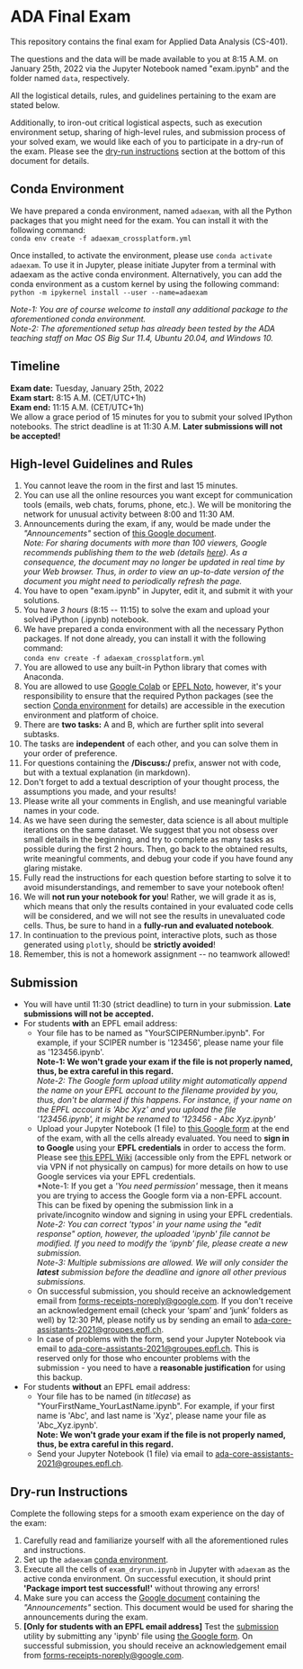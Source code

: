 # ADA Final Exam

This repository contains the final exam for Applied Data Analysis (CS-401).

The questions and the data will be made available to you at 8:15 A.M. on January 25th, 2022 via the Jupyter Notebook named "exam.ipynb" and the folder named `data`, respectively.

All the logistical details, rules, and guidelines pertaining to the exam are stated below. 

Additionally, to iron-out critical logistical aspects, such as execution environment setup, sharing of high-level rules, and submission process of your solved exam, we would like each of you to participate in a dry-run of the exam. Please see the [dry-run instructions](#Dry-run-Instructions) section at the bottom of this document for details.

## Conda Environment
We have prepared a conda environment, named `adaexam`, with all the Python packages that you might need for the exam. You can install it with the following command:   
`conda env create -f adaexam_crossplatform.yml`

Once installed, to activate the environment, please use `conda activate adaexam`. To use it in Jupyter, please initiate Jupyter from a terminal with adaexam as the active conda environment. Alternatively, you can add the conda environment as a custom kernel by using the following command:   
`python -m ipykernel install --user --name=adaexam`

*Note-1: You are of course welcome to install any additional package to the aforementioned conda environment.*   
*Note-2: The aforementioned setup has already been tested by the ADA teaching staff on Mac OS Big Sur 11.4, Ubuntu 20.04, and Windows 10.*

## Timeline
**Exam date:** Tuesday, January 25th, 2022   
**Exam start:** 8:15 A.M. (CET/UTC+1h)   
**Exam end:** 11:15 A.M. (CET/UTC+1h)   
We allow a grace period of 15 minutes for you to submit your solved IPython notebooks. The strict deadline is at 11:30 A.M. **Later submissions will not be accepted!**

## High-level Guidelines and Rules

1. You cannot leave the room in the first and last 15 minutes.
2. You can use all the online resources you want except for communication tools (emails, web chats, forums, phone, etc.). We will be monitoring the network for unusual activity between 8:00 and 11:30 AM.
3. Announcements during the exam, if any, would be made under the *"Announcements"* section of [this Google document](https://docs.google.com/document/d/e/2PACX-1vScUO5POEwsmVHCdq3NIe1lcooBRKr88QxgtdCcZss_DwEESene0yhndIod2EQ_wV_QoG_CkHgqSYPY/pub).   
   *Note: For sharing documents with more than 100 viewers, Google recommends publishing them to the web (details [here](https://support.google.com/a/users/answer/9308870?hl=en)). As a consequence, the document may no longer be updated in real time by your Web browser. Thus, in order to view an up-to-date version of the document you might need to periodically refresh the page.*   
4. You have to open "exam.ipynb" in Jupyter, edit it, and submit it with your solutions.
5. You have *3 hours* (8:15 -- 11:15) to solve the exam and upload your solved iPython (.ipynb) notebook.
6. We have prepared a conda environment with all the necessary Python packages. If not done already, you can install it with the following command:   
`conda env create -f adaexam_crossplatform.yml`
7. You are allowed to use any built-in Python library that comes with Anaconda.
8. You are allowed to use [Google Colab](https://colab.research.google.com/) or [EPFL Noto](https://noto.epfl.ch), however, it's your responsibility to ensure that the required Python packages (see the section [Conda environment](#Conda-environment) for details) are accessible in the execution environment and platform of choice.
9. There are **two tasks:** A and B, which are further split into several subtasks.
10. The tasks are **independent** of each other, and you can solve them in your order of preference.
11. For questions containing the **/Discuss:/** prefix, answer not with code, but with a textual explanation (in markdown).
12. Don't forget to add a textual description of your thought process, the assumptions you made, and your results!
13. Please write all your comments in English, and use meaningful variable names in your code.
14. As we have seen during the semester, data science is all about multiple iterations on the same dataset. We suggest that you not obsess over small details in the beginning, and try to complete as many tasks as possible during the first 2 hours. Then, go back to the obtained results, write meaningful comments, and debug your code if you have found any glaring mistake.
15. Fully read the instructions for each question before starting to solve it to avoid misunderstandings, and remember to save your notebook often!
16. We will **not run your notebook for you**! Rather, we will grade it as is, which means that only the results contained in your evaluated code cells will be considered, and we will not see the results in unevaluated code cells. Thus, be sure to hand in a **fully-run and evaluated notebook**.
17. In continuation to the previous point, interactive plots, such as those generated using `plotly`, should be **strictly avoided**!
18. Remember, this is not a homework assignment -- no teamwork allowed!

## Submission
* You will have until 11:30 (strict deadline) to turn in your submission. **Late submissions will not be accepted.**
* For students **with** an EPFL email address:
   * Your file has to be named as "YourSCIPERNumber.ipynb". For example, if your SCIPER number is '123456', please name your file as '123456.ipynb'.   
   **Note-1: We won't grade your exam if the file is not properly named, thus, be extra careful in this regard.**   
   *Note-2: The Google form upload utility might automatically append the name on your EPFL account to the filename provided by you, thus, don't be alarmed if this happens. For instance, if your name on the EPFL account is 'Abc Xyz' and you upload the file '123456.ipynb', it might be renamed to '123456 - Abc Xyz.ipynb'*
   * Upload your Jupyter Notebook (1 file) to [this Google form](https://forms.gle/uhJxN2ie4nD4CV1t7) at the end of the exam, with all the cells already evaluated. You need to **sign in to Google** using your **EPFL credentials** in order to access the form. Please see [this EPFL Wiki](https://wiki.epfl.ch/help-gdrive-en) (accessible only from the EPFL network or via VPN if not physically on campus) for more details on how to use Google services via your EPFL credentials.   
   *Note-1: If you get a *'You need permission'* message, then it means you are trying to access the Google form via a non-EPFL account. This can be fixed by opening the submission link in a private/incognito window and signing in using your EPFL credentials.   
   *Note-2: You can correct 'typos' in your name using the "edit response" option, however, the uploaded 'ipynb' file cannot be modified. If you need to modify the ‘ipynb’ file, please create a new submission.*   
   *Note-3: Multiple submissions are allowed. We will only consider the **latest** submission before the deadline and ignore all other previous submissions.*
   * On successful submission, you should receive an acknowledgement email from forms-receipts-noreply@google.com. If you don't receive an acknowledgement email (check your ‘spam’ and ‘junk’ folders as well) by 12:30 PM, please notify us by sending an email to ada-core-assistants-2021@groupes.epfl.ch.
   * In case of problems with the form, send your Jupyter Notebook via email to ada-core-assistants-2021@groupes.epfl.ch. This is reserved only for those who encounter problems with the submission - you need to have a **reasonable justification** for using this backup.
* For students **without** an EPFL email address:
   * Your file has to be named (in *titlecase*) as "YourFirstName_YourLastName.ipynb". For example, if your first name is 'Abc', and last name is 'Xyz', please name your file as 'Abc_Xyz.ipynb'.   
   **Note: We won't grade your exam if the file is not properly named, thus, be extra careful in this regard.**   
   * Send your Jupyter Notebook (1 file) via email to ada-core-assistants-2021@groupes.epfl.ch.

## Dry-run Instructions

Complete the following steps for a smooth exam experience on the day of the exam:
1. Carefully read and familiarize yourself with all the aforementioned rules and instructions.
2. Set up the `adaexam` [conda environment](#Conda-Environment).
3. Execute all the cells of `exam_dryrun.ipynb` in Jupyter with `adaexam` as the active conda environment. On successful execution, it should print **'Package import test successful!'** without throwing any errors!
4. Make sure you can access the [Google document](https://docs.google.com/document/d/e/2PACX-1vScUO5POEwsmVHCdq3NIe1lcooBRKr88QxgtdCcZss_DwEESene0yhndIod2EQ_wV_QoG_CkHgqSYPY/pub) containing the *"Announcements"* section. This document would be used for sharing the announcements during the exam.
5. **[Only for students with an EPFL email address]** Test the [submission](#Submission) utility by submitting any 'ipynb' file using [the Google form](https://forms.gle/uhJxN2ie4nD4CV1t7). On successful submission, you should receive an acknowledgement email from forms-receipts-noreply@google.com.

